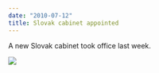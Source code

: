 ```yaml
---
date: "2010-07-12"
title: Slovak cabinet appointed
---
```


A new Slovak cabinet took office last week.

![](/images/parliament-sweden.jpg)
